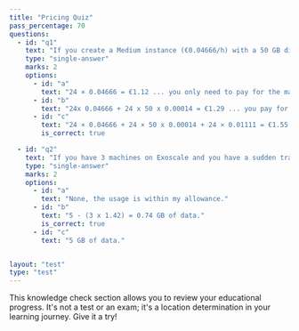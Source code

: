 ```yaml
---
title: "Pricing Quiz"
pass_percentage: 70
questions:
  - id: "q1"
    text: "If you create a Medium instance (€0.04666/h) with a 50 GB disk (€0.00014/GB/h) attached to it and run Windows (€0.01111/h) on it for 24 hours, how much will you pay?"
    type: "single-answer"
    marks: 2
    options:
      - id: "a"
        text: "24 × 0.04666 = €1.12 ... you only need to pay for the machine."
      - id: "b"
        text: "24x 0.04666 + 24 x 50 x 0.00014 = €1.29 ... you pay for the machine and storage."
      - id: "c"
        text: "24 × 0.04666 + 24 × 50 x 0.00014 + 24 × 0.01111 = €1.55 ... you pay for the machine, storage and license"
        is_correct: true

  - id: "q2"
    text: "If you have 3 machines on Exoscale and you have a sudden traffic spike and the machines transfer 5 GB in one hour but otherwise incur no traffic, for how much data do you have to pay excess bandwidth fees?"
    type: "single-answer"
    marks: 2
    options:
      - id: "a"
        text: "None, the usage is within my allowance."
      - id: "b"
        text: "5 - (3 x 1.42) = 0.74 GB of data."
        is_correct: true
      - id: "c"
        text: "5 GB of data."


layout: "test"
type: "test"
---
```


This knowledge check section allows you to review your educational progress. It's not a test or an exam; it's a location determination in your learning journey. Give it a try!
